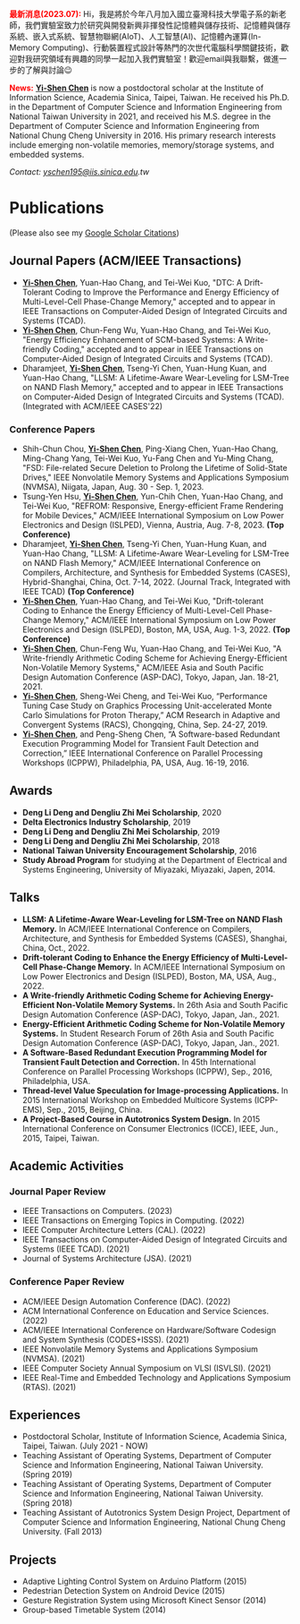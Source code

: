 <strong><span style="color:red">最新消息(2023.07):</span></strong>
Hi，我是將於今年八月加入國立臺灣科技大學電子系的新老師，我們實驗室致力於研究與開發新興非揮發性記憶體與儲存技術、記憶體與儲存系統、嵌入式系統、智慧物聯網(AIoT)、人工智慧(AI)、記憶體內運算(In-Memory Computing)、行動裝置程式設計等熱門的次世代電腦科學關鍵技術，歡迎對我研究領域有興趣的同學一起加入我們實驗室！歡迎email與我聯繫，做進一步的了解與討論:wink:

<strong><span style="color:red">News:</span></strong>
__<u>Yi-Shen Chen</u>__ is now a postdoctoral scholar at the Institute of Information Science, Academia Sinica, Taipei, Taiwan. He received his Ph.D. in the Department of Computer Science and Information	Engineering from National Taiwan University in 2021, and received his M.S. degree in the Department of Computer Science and Information Engineering from National Chung Cheng University in 2016. His primary research interests include emerging non-volatile memories, memory/storage systems, and embedded systems.

_Contact: yschen195@iis.sinica.edu.tw_
  
# Publications
(Please also see my [Google Scholar Citations](https://scholar.google.com/citations?hl=en&user=78bVAo8AAAAJ))
<!--### Journal Papers-->

## Journal Papers (ACM/IEEE Transactions)
* __<u>Yi-Shen Chen</u>__, Yuan-Hao Chang, and Tei-Wei Kuo, "DTC: A Drift-Tolerant Coding to Improve the Performance and Energy Efficiency of Multi-Level-Cell Phase-Change Memory," accepted and to appear in IEEE Transactions on Computer-Aided Design of Integrated Circuits and Systems (TCAD).
* __<u>Yi-Shen Chen</u>__, Chun-Feng Wu, Yuan-Hao Chang, and Tei-Wei Kuo, "Energy Efficiency Enhancement of SCM-based Systems: A Write-friendly Coding," accepted and to appear in IEEE Transactions on Computer-Aided Design of Integrated Circuits and Systems (TCAD).
* Dharamjeet, __<u>Yi-Shen Chen</u>__, Tseng-Yi Chen, Yuan-Hung Kuan, and Yuan-Hao Chang, "LLSM: A Lifetime-Aware Wear-Leveling for LSM-Tree on NAND Flash Memory," accepted and to appear in IEEE Transactions on Computer-Aided Design of Integrated Circuits and Systems (TCAD). (Integrated with ACM/IEEE CASES'22)

### Conference Papers
* Shih-Chun Chou, __<u>Yi-Shen Chen</u>__, Ping-Xiang Chen, Yuan-Hao Chang, Ming-Chang Yang, Tei-Wei Kuo, Yu-Fang Chen and Yu-Ming Chang, "FSD: File-related Secure Deletion to Prolong the Lifetime of Solid-State Drives," IEEE Nonvolatile Memory Systems and Applications Symposium (NVMSA), Niigata, Japan, Aug. 30 - Sep. 1, 2023.
* Tsung-Yen Hsu, __<u>Yi-Shen Chen</u>__, Yun-Chih Chen, Yuan-Hao Chang, and Tei-Wei Kuo, "REFROM: Responsive, Energy-efficient Frame Rendering for Mobile Devices," ACM/IEEE International Symposium on Low Power Electronics and Design (ISLPED), Vienna, Austria, Aug. 7-8, 2023. __(Top Conference)__
* Dharamjeet, __<u>Yi-Shen Chen</u>__, Tseng-Yi Chen, Yuan-Hung Kuan, and Yuan-Hao Chang, "LLSM: A Lifetime-Aware Wear-Leveling for LSM-Tree on NAND Flash Memory," ACM/IEEE International Conference on Compilers, Architecture, and Synthesis for Embedded Systems (CASES), Hybrid-Shanghai, China, Oct. 7-14, 2022. (Journal Track, Integrated with IEEE TCAD) __(Top Conference)__
* __<u>Yi-Shen Chen</u>__, Yuan-Hao Chang, and Tei-Wei Kuo, "Drift-tolerant Coding to Enhance the Energy Efficiency of Multi-Level-Cell Phase-Change Memory," ACM/IEEE International Symposium on Low Power Electronics and Design (ISLPED), Boston, MA, USA, Aug. 1-3, 2022. __(Top Conference)__
* __<u>Yi-Shen Chen</u>__, Chun-Feng Wu, Yuan-Hao Chang, and Tei-Wei Kuo, "A Write-friendly Arithmetic Coding Scheme for Achieving Energy-Efficient Non-Volatile Memory Systems," ACM/IEEE Asia and South Pacific Design Automation Conference (ASP-DAC), Tokyo, Japan, Jan. 18-21, 2021.
* __<u>Yi-Shen Chen</u>__, Sheng-Wei Cheng, and Tei-Wei Kuo, “Performance Tuning Case Study on Graphics Processing Unit-accelerated Monte Carlo Simulations for Proton Therapy,” ACM Research in Adaptive and Convergent Systems (RACS), Chongqing, China, Sep. 24-27, 2019.
* __<u>Yi-Shen Chen</u>__, and Peng-Sheng Chen, “A Software-based Redundant Execution Programming Model for Transient Fault Detection and Correction,” IEEE International Conference on Parallel Processing Workshops (ICPPW), Philadelphia, PA, USA, Aug. 16-19, 2016.

## Awards
* __Deng Li Deng and Dengliu Zhi Mei Scholarship__, 2020
* __Delta Electronics Industry Scholarship__, 2019
* __Deng Li Deng and Dengliu Zhi Mei Scholarship__, 2019
* __Deng Li Deng and Dengliu Zhi Mei Scholarship__, 2018
* __National Taiwan University Encouragement Scholarship__, 2016
* __Study Abroad Program__ for studying at the Department of Electrical and Systems Engineering, University of Miyazaki, Miyazaki, Japen, 2014.

## Talks
* __LLSM: A Lifetime-Aware Wear-Leveling for LSM-Tree on NAND Flash Memory.__ In ACM/IEEE International Conference on Compilers, Architecture, and Synthesis for Embedded Systems (CASES), Shanghai, China, Oct., 2022.
* __Drift-tolerant Coding to Enhance the Energy Efficiency of Multi-Level-Cell Phase-Change Memory.__ In ACM/IEEE International Symposium on Low Power Electronics and Design (ISLPED), Boston, MA, USA, Aug., 2022.
* __A Write-friendly Arithmetic Coding Scheme for Achieving Energy-Efficient Non-Volatile Memory Systems.__ In 26th Asia and South Pacific Design Automation Conference (ASP-DAC), Tokyo, Japan, Jan., 2021.
* __Energy-Efficient Arithmetic Coding Scheme for Non-Volatile Memory Systems.__ In Student Research Forum of 26th Asia and South Pacific Design Automation Conference (ASP-DAC), Tokyo, Japan, Jan., 2021.
* __A Software-Based Redundant Execution Programming Model for Transient Fault Detection and Correction.__ In 45th International Conference on Parallel Processing Workshops (ICPPW), Sep., 2016, Philadelphia, USA.
* __Thread-level Value Speculation for Image-processing Applications.__ In 2015 International Workshop on Embedded Multicore Systems (ICPP-EMS), Sep., 2015, Beijing, China.
* __A Project-Based Course in Autotronics System Design.__ In 2015 International Conference on Consumer Electronics (ICCE), IEEE, Jun., 2015, Taipei, Taiwan.

## Academic Activities
### Journal Paper Review
* IEEE Transactions on Computers. (2023)
* IEEE Transactions on Emerging Topics in Computing. (2022)
* IEEE Computer Architecture Letters (CAL). (2022)
* IEEE Transactions on Computer-Aided Design of Integrated Circuits and Systems (IEEE TCAD). (2021)
* Journal of Systems Architecture (JSA). (2021)

### Conference Paper Review
* ACM/IEEE Design Automation Conference (DAC). (2022)
* ACM International Conference on Education and Service Sciences. (2022)
* ACM/IEEE International Conference on Hardware/Software Codesign and System Synthesis (CODES+ISSS). (2021)
* IEEE Nonvolatile Memory Systems and Applications Symposium (NVMSA). (2021)
* IEEE Computer Society Annual Symposium on VLSI (ISVLSI). (2021)
* IEEE Real-Time and Embedded Technology and Applications Symposium (RTAS). (2021)

## Experiences
* Postdoctoral Scholar, Institute of Information Science, Academia Sinica, Taipei, Taiwan. (July 2021 - NOW)
* Teaching Assistant of Operating Systems, Department of Computer Science and Information Engineering, National Taiwan University. (Spring 2019)
* Teaching Assistant of Operating Systems, Department of Computer Science and Information Engineering, National Taiwan University. (Spring 2018)
* Teaching Assistant of Autotronics System Design Project, Department of Computer Science and Information Engineering, National Chung Cheng University. (Fall 2013)

## Projects
* Adaptive Lighting Control System on Arduino Platform (2015)
* Pedestrian Detection System on Android Device (2015)
* Gesture Registration System using Microsoft Kinect Sensor (2014)
* Group-based Timetable System (2014)

<!--

## Lecturing

-->

<!--
![This is an image](https://myoctocat.com/assets/images/base-octocat.svg)

```markdown
Syntax highlighted code block


**Bold** and _Italic_ and `Code` text

[Link](url) and ![Image](src)
```

For more details see [Basic writing and formatting syntax](https://docs.github.com/en/github/writing-on-github/getting-started-with-writing-and-formatting-on-github/basic-writing-and-formatting-syntax).

### Jekyll Themes

Your Pages site will use the layout and styles from the Jekyll theme you have selected in your [repository settings](https://github.com/yschen195/yschen195.github.io/settings/pages). The name of this theme is saved in the Jekyll `_config.yml` configuration file.

### Support or Contact

Having trouble with Pages? Check out our [documentation](https://docs.github.com/categories/github-pages-basics/) or [contact support](https://support.github.com/contact) and we’ll help you sort it out.
-->
